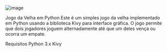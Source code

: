 ![image](https://github.com/alyson-monteiro/Jogo-da-velha-em-Python-com-interface-grafica/assets/123329025/7deb394c-18d9-40cb-a0dc-07c8424831ef)



Jogo da Velha em Python
Este é um simples jogo da velha implementado em Python usando a biblioteca Kivy para interface gráfica. O jogo permite que dois jogadores joguem alternadamente até que um deles vença ou ocorra um empate.

Requisitos
Python 3.x
Kivy

